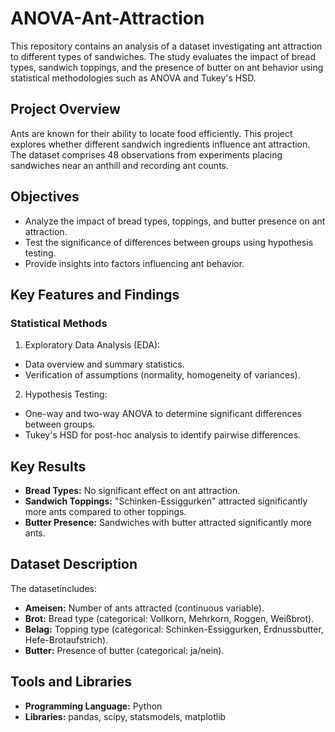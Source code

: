 # ANOVA-Ant-Attraction
This repository contains an analysis of a dataset investigating ant attraction to different types of sandwiches. The study evaluates the impact of bread types, sandwich toppings, and the presence of butter on ant behavior using statistical methodologies such as ANOVA and Tukey's HSD.

## Project Overview
Ants are known for their ability to locate food efficiently. This project explores whether different sandwich ingredients influence ant attraction. The dataset comprises 48 observations from experiments placing sandwiches near an anthill and recording ant counts.

## Objectives
- Analyze the impact of bread types, toppings, and butter presence on ant attraction.
- Test the significance of differences between groups using hypothesis testing.
- Provide insights into factors influencing ant behavior.

## Key Features and Findings
### Statistical Methods
1. Exploratory Data Analysis (EDA):
  - Data overview and summary statistics.
  - Verification of assumptions (normality, homogeneity of variances).
    
2. Hypothesis Testing:
  - One-way and two-way ANOVA to determine significant differences between groups.
  - Tukey's HSD for post-hoc analysis to identify pairwise differences.
## Key Results
- **Bread Types:** No significant effect on ant attraction.
- **Sandwich Toppings:** "Schinken-Essiggurken" attracted significantly more ants compared to other toppings.
- **Butter Presence:** Sandwiches with butter attracted significantly more ants.

## Dataset Description
The datasetincludes:

- **Ameisen:** Number of ants attracted (continuous variable).
- **Brot:** Bread type (categorical: Vollkorn, Mehrkorn, Roggen, Weißbrot).
- **Belag:** Topping type (categorical: Schinken-Essiggurken, Erdnussbutter, Hefe-Brotaufstrich).
- **Butter:** Presence of butter (categorical: ja/nein).

## Tools and Libraries
- **Programming Language:** Python
- **Libraries:** pandas, scipy, statsmodels, matplotlib

